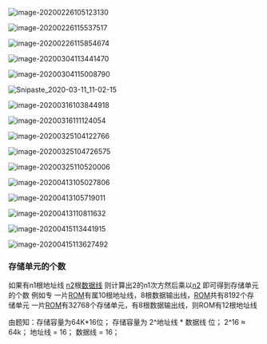 ![image-20200226105123130](%E7%AC%94%E8%AE%B0.assets/image-20200226105123130.png)

![image-20200226115537517](%E7%AC%94%E8%AE%B0.assets/image-20200226115537517.png)

![image-20200226115854674](%E7%AC%94%E8%AE%B0.assets/image-20200226115854674.png)

![image-20200304113441470](%E7%AC%94%E8%AE%B0.assets/image-20200304113441470.png)

![image-20200304115008790](%E7%AC%94%E8%AE%B0.assets/image-20200304115008790.png)





![Snipaste_2020-03-11_11-02-15](%E7%AC%94%E8%AE%B0.assets/Snipaste_2020-03-11_11-02-15.png)



![image-20200316103844918](%E7%AC%94%E8%AE%B0.assets/image-20200316103844918.png)



![image-20200316111124054](%E7%AC%94%E8%AE%B0.assets/image-20200316111124054.png)

![image-20200325104122766](%E7%AC%94%E8%AE%B0.assets/image-20200325104122766.png)



![image-20200325104726575](%E7%AC%94%E8%AE%B0.assets/image-20200325104726575.png)



![image-20200325110520006](%E7%AC%94%E8%AE%B0.assets/image-20200325110520006.png)



![image-20200413105027806](%E7%AC%94%E8%AE%B0.assets/image-20200413105027806.png)



![image-20200413105719011](%E7%AC%94%E8%AE%B0.assets/image-20200413105719011.png)

![image-20200413110811632](%E7%AC%94%E8%AE%B0.assets/image-20200413110811632.png)



![image-20200415113441915](%E7%AC%94%E8%AE%B0.assets/image-20200415113441915.png)



![image-20200415113627492](%E7%AC%94%E8%AE%B0.assets/image-20200415113627492.png)



### 存储单元的个数

如果有n1根地址线
[n2](https://www.baidu.com/s?wd=n2&tn=SE_PcZhidaonwhc_ngpagmjz&rsv_dl=gh_pc_zhidao)根[数据线](https://www.baidu.com/s?wd=数据线&tn=SE_PcZhidaonwhc_ngpagmjz&rsv_dl=gh_pc_zhidao)
则计算出2的n1次方然后乘以[n2](https://www.baidu.com/s?wd=n2&tn=SE_PcZhidaonwhc_ngpagmjz&rsv_dl=gh_pc_zhidao)
即可得到存储单元的个数
例如专
一片[ROM](https://www.baidu.com/s?wd=ROM&tn=SE_PcZhidaonwhc_ngpagmjz&rsv_dl=gh_pc_zhidao)有属10根地址线，8根数据输出线，[ROM](https://www.baidu.com/s?wd=ROM&tn=SE_PcZhidaonwhc_ngpagmjz&rsv_dl=gh_pc_zhidao)共有8192个存储单元
一片[ROM](https://www.baidu.com/s?wd=ROM&tn=SE_PcZhidaonwhc_ngpagmjz&rsv_dl=gh_pc_zhidao)有32768个存储单元，有8根数据输出线，则ROM有12根地址线

由题知：存储容量为64K*16位；
存储容量为  2^地址线 * 数据线 位；
 2^16 ≈ 64k；
地址线 = 16；
数据线 = 16；